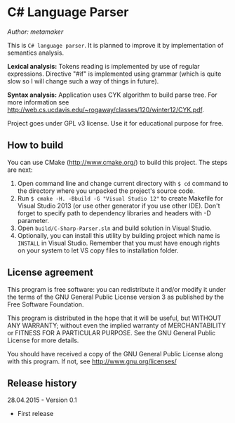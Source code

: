 C# Language Parser
==================

*Author: metamaker*

This is `C# language parser`. It is planned to improve it by implementation of semantics analysis.

**Lexical analysis:** Tokens reading is implemented by use of regular expressions. Directive "#if" is implemented using grammar (which is quite slow so I will
change such a way of things in future).

**Syntax analysis:** Application uses CYK algorithm to build parse tree. For more information see <http://web.cs.ucdavis.edu/~rogaway/classes/120/winter12/CYK.pdf>.

Project goes under GPL v3 license. Use it for educational purpose for free.

How to build
------------

You can use CMake (<http://www.cmake.org/>) to build this project. The steps are next:

1. Open command line and change current directory with `$ cd` command to the directory where you unpacked the project's source code.
2. Run `$ cmake -H. -Bbuild -G "Visual Studio 12"` to create Makefile for Visual Studio 2013 (or use other generator if you use other IDE). Don't forget to specify path to dependency libraries and headers with -D parameter.
3. Open `build/C-Sharp-Parser.sln` and build solution in Visual Studio.
4. Optionally, you can install this utility by building project which name is `INSTALL` in Visual Studio. Remember that you must have enough rights on your system to let VS copy files to installation folder.

<!--- Not yet
Another option is to use bii (<http://www.biicode.com>). Building commands are next:

1. `$ cd` to the project's folder.
2. Run `$ bii init -L`.
3. Run `$ bii find`.
4. Run `$ bii cpp:configure`. You can specify your CMake generator with `-G` flag like `$ bii cpp:configure -G "Visual Studio 12"`.
5. Run `$ bii cpp:build` to build the project.
-->

License agreement
-----------------

This program is free software: you can redistribute it and/or modify
it under the terms of the GNU General Public License version 3 as published
by the Free Software Foundation.

This program is distributed in the hope that it will be useful,
but WITHOUT ANY WARRANTY; without even the implied warranty of
MERCHANTABILITY or FITNESS FOR A PARTICULAR PURPOSE.  See the
GNU General Public License for more details.

You should have received a copy of the GNU General Public License
along with this program. If not, see <http://www.gnu.org/licenses/>

Release history
---------------

28.04.2015 - Version 0.1
- First release
